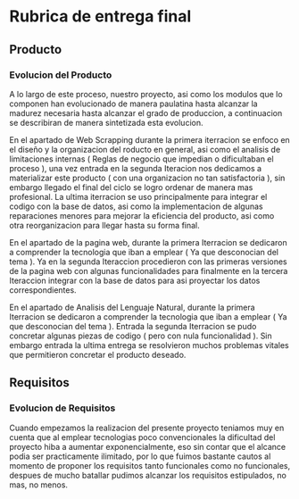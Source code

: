 # Rubrica de entrega final

## Producto
### Evolucion del Producto

A lo largo de este proceso, nuestro proyecto, asi como los modulos que lo componen han evolucionado de manera paulatina hasta alcanzar la madurez necesaria hasta alcanzar el grado de 
produccion, a continuacion se describiran de manera sintetizada esta evolucion.


En el apartado de Web Scrapping durante la primera iterracion se enfoco en el diseño y la organizacion del roducto en general, asi como el analisis de limitaciones internas 
( Reglas de negocio que impedian o dificultaban el proceso ), una vez entrada en la segunda Iteracion nos dedicamos a materializar este producto ( con una organizacion no tan satisfactoria ), sin embargo llegado el final del ciclo se logro ordenar de manera mas profesional. La ultima iterracion se uso principalmente para integrar el codigo con la base de datos, asi como la implementacion de algunas reparaciones menores para mejorar la eficiencia del producto, asi como otra reorganizacion para llegar hasta su forma final.

En el apartado de la pagina web, durante la primera Iterracion se dedicaron a comprender la tecnologia que iban a emplear ( Ya que desconocian del tema ). Ya en la segunda Iteraccion 
procedieron con las primeras versiones de la pagina web con algunas funcionalidades para finalmente en la tercera Iteraccion integrar con la base de datos para asi proyectar los datos correspondientes.

En el apartado de Analisis del Lenguaje Natural, durante la primera Iterracion se dedicaron a comprender la tecnologia que iban a emplear ( Ya que desconocian del tema ). Entrada la segunda Iterracion se pudo concretar algunas piezas de codigo ( pero con nula funcionalidad ). Sin embargo entrada la ultima entrega se resolvieron muchos problemas vitales que permitieron 
concretar el producto deseado.

## Requisitos 
### Evolucion de Requisitos

Cuando empezamos la realizacion del presente proyecto teniamos muy en cuenta que al emplear tecnologias poco convencionales la dificultad del proyecto hiba a aumentar exponencialmente,
eso sin contar que el alcance podia ser practicamente ilimitado, por lo que fuimos bastante cautos al momento de proponer los requisitos tanto funcionales como no funcionales,
despues de mucho batallar pudimos alcanzar los requisitos estipulados, no mas, no menos. 


